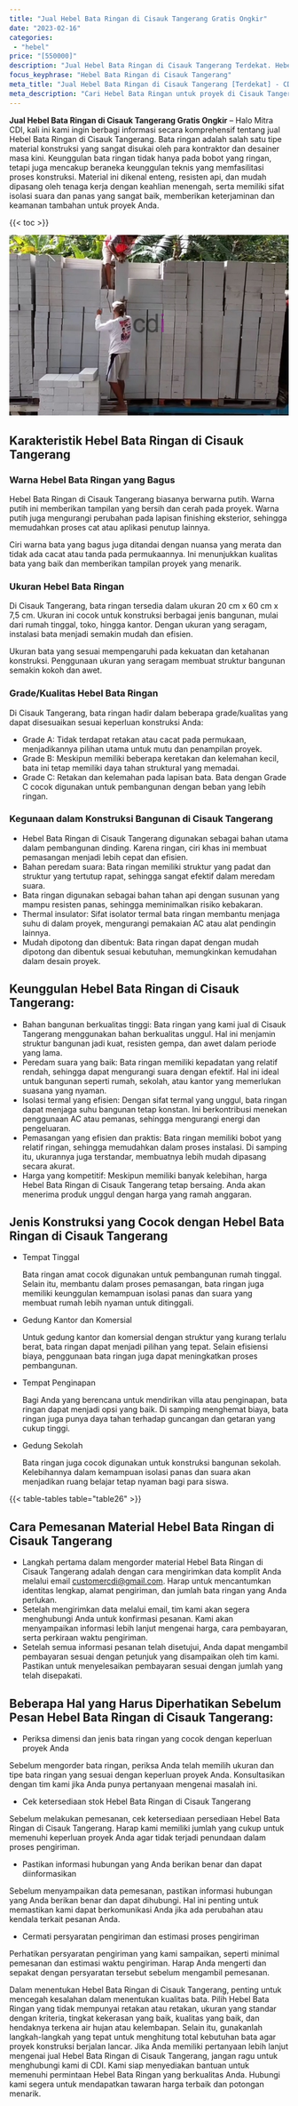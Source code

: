 ```yaml
---
title: "Jual Hebel Bata Ringan di Cisauk Tangerang Gratis Ongkir"
date: "2023-02-16"
categories:
 - "hebel"
price: "[550000]"
description: "Jual Hebel Bata Ringan di Cisauk Tangerang Terdekat. Hebel Bata Ringan ini sering dipakai dalam proyek pembangunan sebagai bahan bangunan yang tahan lama dan awet. Hubungi kami untuk informasi lebih lanjut."
focus_keyphrase: "Hebel Bata Ringan di Cisauk Tangerang"
meta_title: "Jual Hebel Bata Ringan di Cisauk Tangerang [Terdekat] - CDI"
meta_description: "Cari Hebel Bata Ringan untuk proyek di Cisauk Tangerang? Kami menyediakan Hebel Bata Ringan berkualitas untuk bahan bangunan dinding. Segera dapatkan penawaran terbaik."
---
```


**Jual Hebel Bata Ringan di Cisauk Tangerang Gratis Ongkir** – Halo Mitra CDI, kali ini kami ingin berbagi informasi secara komprehensif tentang jual Hebel Bata Ringan di Cisauk Tangerang. Bata ringan adalah salah satu tipe material konstruksi yang sangat disukai oleh para kontraktor dan desainer masa kini. Keunggulan bata ringan tidak hanya pada bobot yang ringan, tetapi juga mencakup beraneka keunggulan teknis yang memfasilitasi proses konstruksi. Material ini dikenal enteng, resisten api, dan mudah dipasang oleh tenaga kerja dengan keahlian menengah, serta memiliki sifat isolasi suara dan panas yang sangat baik, memberikan keterjaminan dan keamanan tambahan untuk proyek Anda.

{{< toc >}}

![Jual Hebel Bata Ringan di Cisauk Tangerang Gratis Ongkir](/images/hebel/hebel-bataringan-05.jpg)

## Karakteristik Hebel Bata Ringan di Cisauk Tangerang

### Warna Hebel Bata Ringan yang Bagus

Hebel Bata Ringan di Cisauk Tangerang biasanya berwarna putih. Warna putih ini memberikan tampilan yang bersih dan cerah pada proyek. Warna putih juga mengurangi perubahan pada lapisan finishing eksterior, sehingga memudahkan proses cat atau aplikasi penutup lainnya.

Ciri warna bata yang bagus juga ditandai dengan nuansa yang merata dan tidak ada cacat atau tanda pada permukaannya. Ini menunjukkan kualitas bata yang baik dan memberikan tampilan proyek yang menarik.

### Ukuran Hebel Bata Ringan

Di Cisauk Tangerang, bata ringan tersedia dalam ukuran 20 cm x 60 cm x 7,5 cm. Ukuran ini cocok untuk konstruksi berbagai jenis bangunan, mulai dari rumah tinggal, toko, hingga kantor. Dengan ukuran yang seragam, instalasi bata menjadi semakin mudah dan efisien.

Ukuran bata yang sesuai mempengaruhi pada kekuatan dan ketahanan konstruksi. Penggunaan ukuran yang seragam membuat struktur bangunan semakin kokoh dan awet.

### Grade/Kualitas Hebel Bata Ringan

Di Cisauk Tangerang, bata ringan hadir dalam beberapa grade/kualitas yang dapat disesuaikan sesuai keperluan konstruksi Anda:

*   Grade A: Tidak terdapat retakan atau cacat pada permukaan, menjadikannya pilihan utama untuk mutu dan penampilan proyek.
*   Grade B: Meskipun memiliki beberapa keretakan dan kelemahan kecil, bata ini tetap memiliki daya tahan struktural yang memadai.
*   Grade C: Retakan dan kelemahan pada lapisan bata. Bata dengan Grade C cocok digunakan untuk pembangunan dengan beban yang lebih ringan.

### Kegunaan dalam Konstruksi Bangunan di Cisauk Tangerang

*   Hebel Bata Ringan di Cisauk Tangerang digunakan sebagai bahan utama dalam pembangunan dinding. Karena ringan, ciri khas ini membuat pemasangan menjadi lebih cepat dan efisien.
*   Bahan peredam suara: Bata ringan memiliki struktur yang padat dan struktur yang tertutup rapat, sehingga sangat efektif dalam meredam suara.
*   Bata ringan digunakan sebagai bahan tahan api dengan susunan yang mampu resisten panas, sehingga meminimalkan risiko kebakaran.
*   Thermal insulator: Sifat isolator termal bata ringan membantu menjaga suhu di dalam proyek, mengurangi pemakaian AC atau alat pendingin lainnya.
*   Mudah dipotong dan dibentuk: Bata ringan dapat dengan mudah dipotong dan dibentuk sesuai kebutuhan, memungkinkan kemudahan dalam desain proyek.

## Keunggulan Hebel Bata Ringan di Cisauk Tangerang:

*   Bahan bangunan berkualitas tinggi: Bata ringan yang kami jual di Cisauk Tangerang menggunakan bahan berkualitas unggul. Hal ini menjamin struktur bangunan jadi kuat, resisten gempa, dan awet dalam periode yang lama.
*   Peredam suara yang baik: Bata ringan memiliki kepadatan yang relatif rendah, sehingga dapat mengurangi suara dengan efektif. Hal ini ideal untuk bangunan seperti rumah, sekolah, atau kantor yang memerlukan suasana yang nyaman.
*   Isolasi termal yang efisien: Dengan sifat termal yang unggul, bata ringan dapat menjaga suhu bangunan tetap konstan. Ini berkontribusi menekan penggunaan AC atau pemanas, sehingga mengurangi energi dan pengeluaran.
*   Pemasangan yang efisien dan praktis: Bata ringan memiliki bobot yang relatif ringan, sehingga memudahkan dalam proses instalasi. Di samping itu, ukurannya juga terstandar, membuatnya lebih mudah dipasang secara akurat.
*   Harga yang kompetitif: Meskipun memiliki banyak kelebihan, harga Hebel Bata Ringan di Cisauk Tangerang tetap bersaing. Anda akan menerima produk unggul dengan harga yang ramah anggaran.

## Jenis Konstruksi yang Cocok dengan Hebel Bata Ringan di Cisauk Tangerang

*   Tempat Tinggal

    Bata ringan amat cocok digunakan untuk pembangunan rumah tinggal. Selain itu, membantu dalam proses pemasangan, bata ringan juga memiliki keunggulan kemampuan isolasi panas dan suara yang membuat rumah lebih nyaman untuk ditinggali.
*   Gedung Kantor dan Komersial

    Untuk gedung kantor dan komersial dengan struktur yang kurang terlalu berat, bata ringan dapat menjadi pilihan yang tepat. Selain efisiensi biaya, penggunaan bata ringan juga dapat meningkatkan proses pembangunan.
*   Tempat Penginapan

    Bagi Anda yang berencana untuk mendirikan villa atau penginapan, bata ringan dapat menjadi opsi yang baik. Di samping menghemat biaya, bata ringan juga punya daya tahan terhadap guncangan dan getaran yang cukup tinggi.
*   Gedung Sekolah

    Bata ringan juga cocok digunakan untuk konstruksi bangunan sekolah. Kelebihannya dalam kemampuan isolasi panas dan suara akan menjadikan ruang belajar tetap nyaman bagi para siswa.

{{< table-tables table="table26" >}}

## Cara Pemesanan Material Hebel Bata Ringan di Cisauk Tangerang

*   Langkah pertama dalam mengorder material Hebel Bata Ringan di Cisauk Tangerang adalah dengan cara mengirimkan data komplit Anda melalui email customercdi@gmail.com. Harap untuk mencantumkan identitas lengkap, alamat pengiriman, dan jumlah bata ringan yang Anda perlukan.
*   Setelah mengirimkan data melalui email, tim kami akan segera menghubungi Anda untuk konfirmasi pesanan. Kami akan menyampaikan informasi lebih lanjut mengenai harga, cara pembayaran, serta perkiraan waktu pengiriman.
*   Setelah semua informasi pesanan telah disetujui, Anda dapat mengambil pembayaran sesuai dengan petunjuk yang disampaikan oleh tim kami. Pastikan untuk menyelesaikan pembayaran sesuai dengan jumlah yang telah disepakati.

## Beberapa Hal yang Harus Diperhatikan Sebelum Pesan Hebel Bata Ringan di Cisauk Tangerang:

*   Periksa dimensi dan jenis bata ringan yang cocok dengan keperluan proyek Anda

Sebelum mengorder bata ringan, periksa Anda telah memilih ukuran dan tipe bata ringan yang sesuai dengan keperluan proyek Anda. Konsultasikan dengan tim kami jika Anda punya pertanyaan mengenai masalah ini.
*   Cek ketersediaan stok Hebel Bata Ringan di Cisauk Tangerang

Sebelum melakukan pemesanan, cek ketersediaan persediaan Hebel Bata Ringan di Cisauk Tangerang. Harap kami memiliki jumlah yang cukup untuk memenuhi keperluan proyek Anda agar tidak terjadi penundaan dalam proses pengiriman.
*   Pastikan informasi hubungan yang Anda berikan benar dan dapat diinformasikan

Sebelum menyampaikan data pemesanan, pastikan informasi hubungan yang Anda berikan benar dan dapat dihubungi. Hal ini penting untuk memastikan kami dapat berkomunikasi Anda jika ada perubahan atau kendala terkait pesanan Anda.
*   Cermati persyaratan pengiriman dan estimasi proses pengiriman

Perhatikan persyaratan pengiriman yang kami sampaikan, seperti minimal pemesanan dan estimasi waktu pengiriman. Harap Anda mengerti dan sepakat dengan persyaratan tersebut sebelum mengambil pemesanan.

Dalam menentukan Hebel Bata Ringan di Cisauk Tangerang, penting untuk mencegah kesalahan dalam menentukan kualitas bata. Pilih Hebel Bata Ringan yang tidak mempunyai retakan atau retakan, ukuran yang standar dengan kriteria, tingkat kekerasan yang baik, kualitas yang baik, dan hendaknya terkena air hujan atau kelembapan. Selain itu, gunakanlah langkah-langkah yang tepat untuk menghitung total kebutuhan bata agar proyek konstruksi berjalan lancar. Jika Anda memiliki pertanyaan lebih lanjut mengenai jual Hebel Bata Ringan di Cisauk Tangerang, jangan ragu untuk menghubungi kami di CDI. Kami siap menyediakan bantuan untuk memenuhi permintaan Hebel Bata Ringan yang berkualitas Anda. Hubungi kami segera untuk mendapatkan tawaran harga terbaik dan potongan menarik.